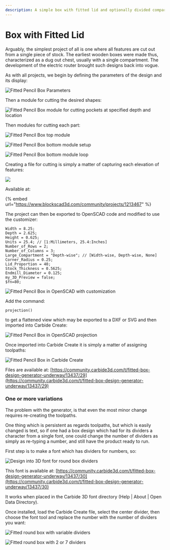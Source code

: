 ```yaml
---
description: A simple box with fitted lid and optionally divided compartments
---
```


# Box with Fitted Lid

Arguably, the simplest project of all is one where all features are cut out from a single piece of stock. The earliest wooden boxes were made thus, characterized as a dug out chest, usually with a single compartment. The development of the electric router brought such designs back into vogue.

As with all projects, we begin by defining the parameters of the design and its display:

![Fitted Pencil Box Parameters](<.gitbook/assets/image (77).png>)

Then a module for cutting the desired shapes:

![Fitted Pencil Box module for cutting pockets at specified depth and location](<.gitbook/assets/image (76) (1).png>)

Then modules for cutting each part:

![Fitted Pencil Box top module](<.gitbook/assets/image (80).png>)

![Fitted Pencil Box bottom module setup](<.gitbook/assets/image (87).png>)

![Fitted Pencil Box bottom module loop](<.gitbook/assets/image (88).png>)

Creating a file for cutting is simply a matter of capturing each elevation of features:

![](<.gitbook/assets/image (84).png>)

Available at:

{% embed url="https://www.blockscad3d.com/community/projects/1213467" %}

The project can then be exported to OpenSCAD code and modified to use the customizer:

`Width = 8.25;` \
`Depth = 2.625;` \
`Height = 0.625;` \
`Units = 25.4; // [1:Millimeters, 25.4:Inches]` \
`Number_of_Rows = 2;` \
`Number_of_Columns = 3;` \
`Large_Compartment = "Depth-wise"; // [Width-wise, Depth-wise, None]` \
`Corner_Radius = 0.25;` \
`Lid_Proportion = 40;` \
`Stock_Thickness = 0.5625;` \
`Endmill_Diameter = 0.125;` \
`my_3D_Preview = false;` \
`$fn=80;`

![Fitted Pencil Box in OpenSCAD with customization](<.gitbook/assets/image (83).png>)

Add the command:

`projection()`

to get a flattened view which may be exported to a DXF or SVG and then imported into Carbide Create:

![Fitted Pencil Box in OpenSCAD projection](<.gitbook/assets/image (85).png>)

Once imported into Carbide Create it is simply a matter of assigning toolpaths:

![Fitted Pencil Box in Carbide Create](<.gitbook/assets/image (86) (1).png>)

Files are available at: [https://community.carbide3d.com/t/fitted-box-design-generator-underway/13437/29](https://community.carbide3d.com/t/fitted-box-design-generator-underway/13437/29)

### One or more variations

The problem with the generator, is that even the most minor change requires re-creating the toolpaths.

One thing which is persistent as regards toolpaths, but which is easily changed is text, so if one had a box design which had for its dividers a character from a single font, one could change the number of dividers as simply as re-typing a number, and still have the product ready to run.

First step is to make a font which has dividers for numbers, so:

![Design into 3D font for round box dividers](<.gitbook/assets/designinto3d\_font (2).png>)

This font is available at: [https://community.carbide3d.com/t/fitted-box-design-generator-underway/13437/30](https://community.carbide3d.com/t/fitted-box-design-generator-underway/13437/30)

It works when placed in the Carbide 3D font directory (Help | About | Open Data Directory).

Once installed, load the Carbide Create file, select the center divider, then choose the font tool and replace the number with the number of dividers you want:

![Fitted round box with variable dividers](<.gitbook/assets/image (81).png>)

![Fitted round box with 2 or 7 dividers](.gitbook/assets/win\_20190825\_11\_17\_15\_pro.jpg)

